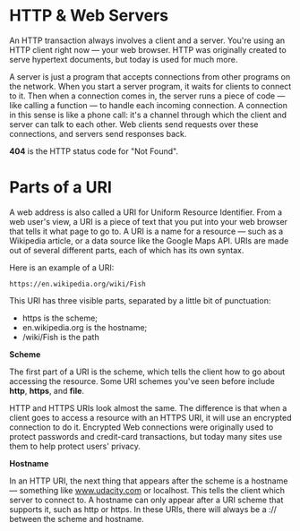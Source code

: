 # HTTP & Web Servers
An HTTP transaction always involves a client and a server. You're using an HTTP client right now — your web browser. HTTP was originally created to serve hypertext documents, but today is used for much more.

A server is just a program that accepts connections from other programs on the network. When you start a server program, it waits for clients to connect to it. Then when a connection comes in, the server runs a piece of code — like calling a function — to handle each incoming connection. A connection in this sense is like a phone call: it's a channel through which the client and server can talk to each other. Web clients send requests over these connections, and servers send responses back.

**404** is the HTTP status code for "Not Found".

# Parts of a URI
A web address is also called a URI for Uniform Resource Identifier. From a web user's view, a URI is a piece of text that you put into your web browser that tells it what page to go to. A URI is a name for a resource — such as a Wikipedia article, or a data source like the Google Maps API. URIs are made out of several different parts, each of which has its own syntax.

Here is an example of a URI: 

~~~ 
https://en.wikipedia.org/wiki/Fish
~~~
This URI has three visible parts, separated by a little bit of punctuation:

  * https is the scheme;
  * en.wikipedia.org is the hostname;
  * /wiki/Fish is the path
  
**Scheme**

The first part of a URI is the scheme, which tells the client how to go about accessing the resource. Some URI schemes you've seen before include **http**, **https**, and **file**.
  
HTTP and HTTPS URIs look almost the same. The difference is that when a client goes to access a resource with an HTTPS URI, it will use an encrypted connection to do it. Encrypted Web connections were originally used to protect passwords and credit-card transactions, but today many sites use them to help protect users' privacy.

**Hostname**

In an HTTP URI, the next thing that appears after the scheme is a hostname — something like www.udacity.com or localhost. This tells the client which server to connect to. A hostname can only appear after a URI scheme that supports it, such as http or https. In these URIs, there will always be a :// between the scheme and hostname.
